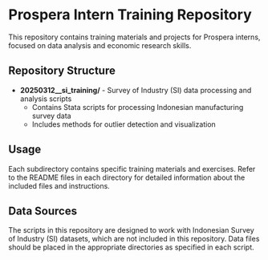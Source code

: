 # Prospera Intern Training Repository

This repository contains training materials and projects for Prospera interns, focused on data analysis and economic research skills.

## Repository Structure

- **20250312__si_training/** - Survey of Industry (SI) data processing and analysis scripts
  - Contains Stata scripts for processing Indonesian manufacturing survey data
  - Includes methods for outlier detection and visualization

## Usage

Each subdirectory contains specific training materials and exercises. Refer to the README files in each directory for detailed information about the included files and instructions.

## Data Sources

The scripts in this repository are designed to work with Indonesian Survey of Industry (SI) datasets, which are not included in this repository. Data files should be placed in the appropriate directories as specified in each script. 